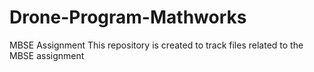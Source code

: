 # Drone-Program-Mathworks
MBSE Assignment
This repository is created to track files related to the MBSE assignment